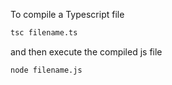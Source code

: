 To compile a Typescript file 

``` sh
tsc filename.ts
```
and then execute the compiled js file

``` sh
node filename.js
```